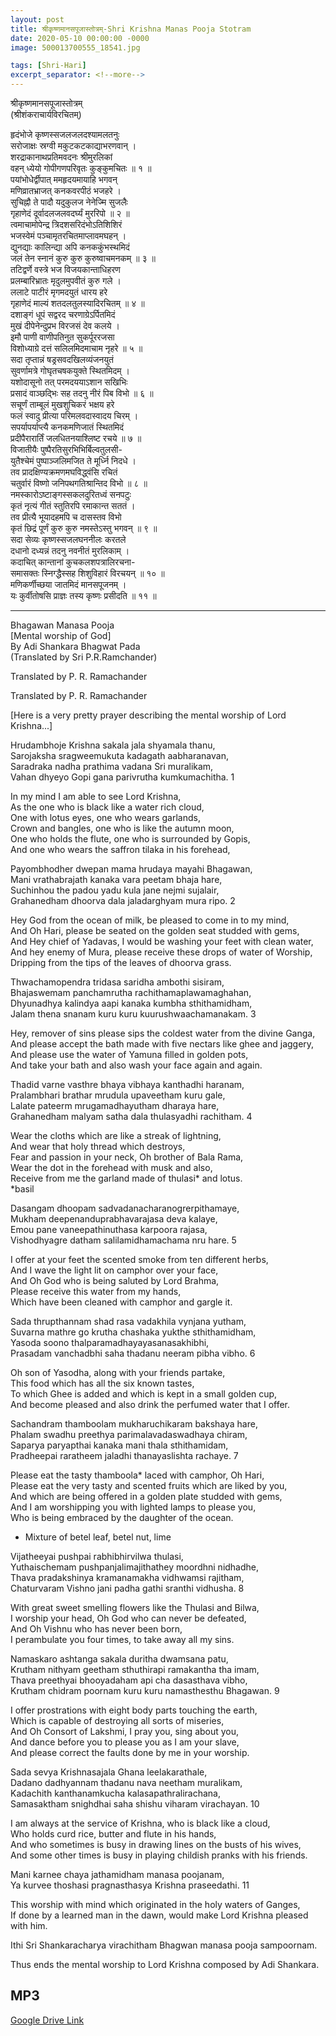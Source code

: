 ```yaml
---
layout: post
title: श्रीकृष्णमानसपूजास्तोत्रम्-Shri Krishna Manas Pooja Stotram
date: 2020-05-10 00:00:00 -0000
image: 500013700555_18541.jpg

tags: [Shri-Hari]
excerpt_separator: <!--more-->
---
```


 <!--more-->


श्रीकृष्णमानसपूजास्तोत्रम्  
(श्रीशंकराचार्यविरचितम्)  
  
हृदंभोजे कृष्णस्सजलजलदश्यामलतनुः  
सरोजाक्षः स्रग्वी मकुटकटकाद्याभरणवान् ।  
शरद्राकानाथप्रतिमवदनः श्रीमुरलिकां  
वहन् ध्येयो गोपीगणपरिवृतः कुङ्कुमचितः ॥ १ ॥  
पयांभोधेर्द्वीपात् ममहृदयमायाहि भगवन्  
मणिव्रातभ्राजत् कनकवरपीठं भजहरे ।  
सुचिह्नौ ते पादौ यदुकुलज नेनेज्मि सुजलैः  
गृहाणेदं दूर्वादलजलवदर्घ्यं मुररिपो ॥ २ ॥  
त्वमाचामोपेन्द्र त्रिदशसरिदंभोऽतिशिशिरं  
भजस्वेमं पञ्चामृतरचितमाप्लावमघहन् ।  
द्युनद्याः कालिन्द्या अपि कनककुंभस्थमिदं  
जलं तेन स्नानं कुरु कुरु कुरुष्वाचमनकम् ॥ ३ ॥  
तटिद्वर्णे वस्त्रे भज विजयकान्ताधिहरण  
प्रलम्बारिभ्रातः मृदुलमुपवीतं कुरु गले ।  
ललाटे पाटीरं मृगमदयुतं धारय हरे  
गृहाणेदं माल्यं शतदलतुलस्यादिरचितम् ॥ ४ ॥  
दशाङ्गं धूपं सद्वरद चरणाग्रेऽर्पितमिदं  
मुखं दीपेनेन्दुप्रभ विरजसं देव कलये ।  
इमौ पाणी वाणीपतिनुत सुकर्पूररजसा  
विशोध्याग्रे दत्तं सलिलमिदमाचाम नृहरे ॥ ५ ॥  
सदा तृप्तान्नं षड्रसवदखिलव्यंजनयुतं  
सुवर्णामत्रे गोघृतचषकयुक्ते स्थितमिदम् ।  
यशोदासूनो तत् परमदययाऽशान सखिभिः  
प्रसादं वाञ्छद्भिः सह तदनु नीरं पिब विभो ॥ ६ ॥  
सचूर्णं ताम्बूलं मुखशुचिकरं भक्षय हरे  
फलं स्वादु प्रीत्या परिमलवदास्वादय चिरम् ।  
सपर्यापर्याप्त्यै कनकमणिजातं स्थितमिदं  
प्रदीपैरारार्तिं जलधितनयाश्लिष्ट रचये ॥ ७ ॥  
विजातीयैः पुष्पैरतिसुरभिभिर्बिल्वतुलसी-  
युतैश्चेमं पुष्पाञ्जलिमजित ते मूर्ध्नि निदधे ।  
तव प्रादक्षिण्यक्रमणमघविद्ध्वंसि रचितं  
चतुर्वारं विष्णो जनिपथगतिश्रान्तिद विभो ॥ ८ ॥  
नमस्कारोऽष्टाङ्गस्सकलदुरितध्वं सनपटुः  
कृतं नृत्यं गीतं स्तुतिरपि रमाकान्त सततं ।  
तव प्रीत्यै भूयादहमपि च दासस्तव विभो  
कृतं छिद्रं पूर्णं कुरु कुरु नमस्तेऽस्तु भगवन् ॥ ९ ॥  
सदा सेव्यः कृष्णस्सजलघननीलः करतले  
दधानो दध्यन्नं तदनु नवनीतं मुरलिकाम् ।  
कदाचित् कान्तानां कुचकलशपत्रालिरचना-  
समासक्तः स्निग्द्धैस्सह शिशुविहारं विरचयन् ॥ १० ॥  
मणिकर्णीच्छया जातमिदं मानसपूजनम् ।  
यः कुर्वीतोषसि प्राज्ञः तस्य कृष्णः प्रसीदति ॥ ११ ॥  
***  
  
Bhagawan Manasa Pooja  
[Mental worship of God]  
By Adi Shankara Bhagwat Pada  
(Translated by Sri P.R.Ramchander)  

Translated by P. R. Ramachander

Translated by P. R. Ramachander

  
  
[Here is a very pretty prayer describing the mental worship of Lord Krishna...]  
  
Hrudambhoje Krishna sakala jala shyamala thanu,  
Sarojaksha sragweemukuta kadagath aabharanavan,  
Saradraka nadha prathima vadana Sri muralikam,  
Vahan dhyeyo Gopi gana parivrutha kumkumachitha. 1  
  
In my mind I am able to see Lord Krishna,  
As the one who is black like a water rich cloud,  
One with lotus eyes, one who wears garlands,  
Crown and bangles, one who is like the autumn moon,  
One who holds the flute, one who is surrounded by Gopis,  
And one who wears the saffron tilaka in his forehead,  
  
Payombhodher dwepan mama hrudaya mayahi Bhagawan,  
Mani vrathabrajath kanaka vara peetam bhaja hare,  
Suchinhou the padou yadu kula jane nejmi sujalair,  
Grahanedham dhoorva dala jaladarghyam mura ripo. 2  
  
Hey God from the ocean of milk, be pleased to come in to my mind,  
And Oh Hari, please be seated on the golden seat studded with gems,  
And Hey chief of Yadavas, I would be washing your feet with clean water,  
And hey enemy of Mura, please receive these drops of water of Worship,  
Dripping from the tips of the leaves of dhoorva grass.  
  
Thwachamopendra tridasa saridha ambothi sisiram,  
Bhajaswemam panchamrutha rachithamaplawamaghahan,  
Dhyunadhya kalindya aapi kanaka kumbha sthithamidham,  
Jalam thena snanam kuru kuru kuurushwaachamanakam. 3  
  
Hey, remover of sins please sips the coldest water from the divine Ganga,  
And please accept the bath made with five nectars like ghee and jaggery,  
And please use the water of Yamuna filled in golden pots,  
And take your bath and also wash your face again and again.  
  
Thadid varne vasthre bhaya vibhaya kanthadhi haranam,  
Pralambhari brathar mrudula upaveetham kuru gale,  
Lalate pateerm mrugamadhayutham dharaya hare,  
Grahanedham malyam satha dala thulasyadhi rachitham. 4  
  
Wear the cloths which are like a streak of lightning,  
And wear that holy thread which destroys,  
Fear and passion in your neck, Oh brother of Bala Rama,  
Wear the dot in the forehead with musk and also,  
Receive from me the garland made of thulasi* and lotus.  
*basil  
  
Dasangam dhoopam sadvadanacharanogrerpithamaye,  
Mukham deepenanduprabhavarajasa deva kalaye,  
Emou pane vaneepathinuthasa karpoora rajasa,  
Vishodhyagre datham salilamidhamachama nru hare. 5  
  
I offer at your feet the scented smoke from ten different herbs,  
And I wave the light lit on camphor over your face,  
And Oh God who is being saluted by Lord Brahma,  
Please receive this water from my hands,  
Which have been cleaned with camphor and gargle it.  
  
Sada thrupthannam shad rasa vadakhila vynjana yutham,  
Suvarna mathre go krutha chashaka yukthe sthithamidham,  
Yasoda soono thalparamadhayayasanasakhibhi,  
Prasadam vanchadbhi saha thadanu neeram pibha vibho. 6  
  
Oh son of Yasodha, along with your friends partake,  
This food which has all the six known tastes,  
To which Ghee is added and which is kept in a small golden cup,  
And become pleased and also drink the perfumed water that I offer.  
  
Sachandram thamboolam mukharuchikaram bakshaya hare,  
Phalam swadhu preethya parimalavadaswadhaya chiram,  
Saparya paryapthai kanaka mani thala sthithamidam,  
Pradheepai raratheem jaladhi thanayaslishta rachaye. 7  
  
Please eat the tasty thamboola* laced with camphor, Oh Hari,  
Please eat the very tasty and scented fruits which are liked by you,  
And which are being offered in a golden plate studded with gems,  
And I am worshipping you with lighted lamps to please you,  
Who is being embraced by the daughter of the ocean.  
* Mixture of betel leaf, betel nut, lime  
  
Vijatheeyai pushpai rabhibhirvilwa thulasi,  
Yuthaischemam pushpanjalimajithathey moordhni nidhadhe,  
Thava pradakshinya kramanamakha vidhwamsi rajitham,  
Chaturvaram Vishno jani padha gathi sranthi vidhusha. 8  
  
With great sweet smelling flowers like the Thulasi and Bilwa,  
I worship your head, Oh God who can never be defeated,  
And Oh Vishnu who has never been born,  
I perambulate you four times, to take away all my sins.  
  
Namaskaro ashtanga sakala duritha dwamsana patu,  
Krutham nithyam geetham sthuthirapi ramakantha tha imam,  
Thava preethyai bhooyadaham api cha dasasthava vibho,  
Krutham chidram poornam kuru kuru namasthesthu Bhagawan. 9  
  
I offer prostrations with eight body parts touching the earth,  
Which is capable of destroying all sorts of miseries,  
And Oh Consort of Lakshmi, I pray you, sing about you,  
And dance before you to please you as I am your slave,  
And please correct the faults done by me in your worship.  
  
Sada sevya Krishnasajala Ghana leelakarathale,  
Dadano dadhyannam thadanu nava neetham muralikam,  
Kadachith kanthanamkucha kalasapathralirachana,  
Samasaktham snighdhai saha shishu viharam virachayan. 10  
  
I am always at the service of Krishna, who is black like a cloud,  
Who holds curd rice, butter and flute in his hands,  
And who sometimes is busy in drawing lines on the busts of his wives,  
And some other times is busy in playing childish pranks with his friends.  
  
Mani karnee chaya jathamidham manasa poojanam,  
Ya kurvee thoshasi pragnasthasya Krishna praseedathi. 11  
  
This worship with mind which originated in the holy waters of Ganges,  
If done by a learned man in the dawn, would make Lord Krishna pleased with him.  
  
Ithi Sri Shankaracharya virachitham Bhagwan manasa pooja sampoornam.  
  
Thus ends the mental worship to Lord Krishna composed by Adi Shankara.

## MP3

[Google Drive Link][Google Drive Link]

[Google Drive Link]: https://drive.google.com/file/d/1tZbz_QsAwgj3VJx1AbR4wXmjbgU7wROI/view?usp=sharing
